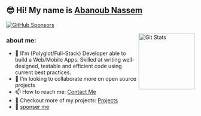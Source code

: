 ## 😎 Hi! My name is [Abanoub Nassem](https://abanoubnassem.com/)

<p>
  <a href="https://github.com/sponsors/abanoubnassem">
    <img alt="GitHub Sponsors" src="https://img.shields.io/static/v1?label=Sponsor&message=%E2%9D%A4&style=for-the-badge&logo=github&color=FF69B4">
  </a>
</p>

<a href="https://github.com/abanoubnassem"><img alt="Git Stats" src="https://github-readme-stats.vercel.app/api?username=abanoubnassem&count_private=true&show_icons=true&include_all_commits" align="right" height="150" /></a>

### about me:
- 🌱 II'm (Polyglot/Full-Stack) Developer able to build a Web/Mobile Apps. Skilled at writing well-designed, testable and efficient code using current best practices.
- 👯 I’m looking to collaborate more on open source projects
- 📫 How to reach me: [Contact Me](https://abanoubnassem.com/#contacts%20_header)
- 📂 Checkout more of my projects: [Projects](https://abanoubnassem.com/#portfolio)
- 💖 [sponser me](https://github.com/sponsors/abanoubnassem)
